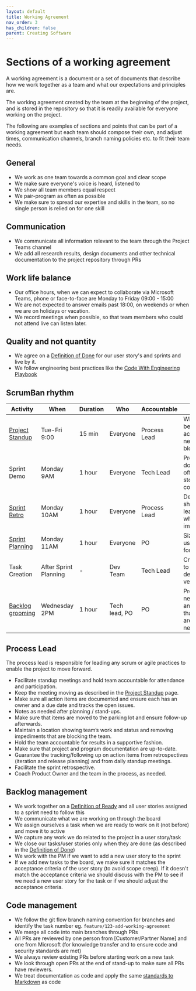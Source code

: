 ```yaml
---
layout: default
title: Working Agreement
nav_order: 3
has_children: false
parent: Creating Software
---
```

# Sections of a working agreement

A working agreement is a document or a set of documents that describe how we work together as a team and what our
expectations and principles are.

The working agreement created by the team at the beginning of the project, and is stored in the repository so that it is readily available for everyone working on the project.

The following are examples of sections and points that can be part of a working agreement but each team should compose
their own, and adjust times, communication channels, branch naming policies etc. to fit their team needs.

## General

- We work as one team towards a common goal and clear scope
- We make sure everyone's voice is heard, listened to
- We show all team members equal respect
- We pair-program as often as possible
- We make sure to spread our expertise and skills in the team, so no single person is relied on for one skill

## Communication

- We communicate all information relevant to the team through the Project Teams channel
- We add all research results, design documents and other technical documentation to the project repository through PRs

## Work life balance

- Our office hours, when we can expect to collaborate via Microsoft Teams, phone or face-to-face are Monday to Friday 09:00 - 15:00
- We are not expected to answer emails past 18:00, on weekends or when we are on holidays or vacation.
- We record meetings when possible, so that team members who could not attend live can listen later.

## Quality and not quantity

- We agree on a [Definition of Done](/docs/docs/BestPractices/DoneDone/) for our user story's and sprints and live by it.
- We follow engineering best practices like the [Code With Engineering Playbook](/docs/docs/Index/)

## ScrumBan rhythm

| Activity                                                        | When                  | Duration | Who           | Accountable  | Goal                                                          |
|-----------------------------------------------------------------| --------------------- | -------- | ------------- | ------------ | ------------------------------------------------------------- |
| [Project Standup](../../stand-ups/readme.md)                    | Tue-Fri 9:00          | 15 min   | Everyone      | Process Lead | What has been accomplished, next steps, blockers |
| Sprint Demo                                                     | Monday 9AM            | 1 hour   | Everyone      | Tech Lead    | Present work done and sign off on user story completion |
| [Sprint Retro](../../retrospectives/readme.md)                  | Monday 10AM           | 1 hour   | Everyone      | Process Lead | Dev Teams shares learnings and what can be improved |
| [Sprint Planning](../../sprint-planning/readme.md)              | Monday 11AM           | 1 hour   | Everyone      | PO           | Size and plan user stories for the sprint |
| Task Creation                                                   | After Sprint Planning | -        | Dev Team      | Tech Lead    | Create tasks to clarify and determine velocity |
| [Backlog grooming](../../backlog-management/grooming/readme.md) | Wednesday 2PM         | 1 hour   | Tech lead, PO | PO           | Prepare for next sprint and ensure that stories are ready for next sprint. |

## Process Lead

The process lead is responsible for leading any scrum or agile practices to enable the project to move forward.

- Facilitate standup meetings and hold team accountable for attendance and participation.
- Keep the meeting moving as described in the [Project Standup](../../stand-ups/readme.md) page.
- Make sure all action items are documented and ensure each has an owner and a due date and tracks the open issues.
- Notes as needed after planning / stand-ups.
- Make sure that items are moved to the parking lot and ensure follow-up afterwards.
- Maintain a location showing team’s work and status and removing impediments that are blocking the team.
- Hold the team accountable for results in a supportive fashion.
- Make sure that project and program documentation are up-to-date.
- Guarantee the tracking/following up on action items from retrospectives (iteration and release planning) and from daily standup meetings.
- Facilitate the sprint retrospective.
- Coach Product Owner and the team in the process, as needed.

## Backlog management

- We work together on a [Definition of Ready](../definition-of-ready/readme.md) and all user stories assigned to a sprint need to follow this
- We communicate what we are working on through the board
- We assign ourselves a task when we are ready to work on it (not before) and move it to active
- We capture any work we do related to the project in a user story/task
- We close our tasks/user stories only when they are done (as described in the [Definition of Done](../definition-of-done/readme.md))
- We work with the PM if we want to add a new user story to the sprint
- If we add new tasks to the board, we make sure it matches the acceptance criteria of the user story (to avoid scope creep).
  If it doesn't match the acceptance criteria we should discuss with the PM to see if we need a new user story for the task or if we should adjust the acceptance criteria.

## Code management

- We follow the git flow branch naming convention for branches and identify the task number eg. `feature/123-add-working-agreement`
- We merge all code into main branches through PRs
- All PRs are reviewed by one person from [Customer/Partner Name] and one from Microsoft (for knowledge transfer and to ensure code and security standards are met)
- We always review existing PRs before starting work on a new task
- We look through open PRs at the end of stand-up to make sure all PRs have reviewers.
- We treat documentation as code and apply the same [standards to Markdown](../../../code-reviews/recipes/Markdown.md) as code